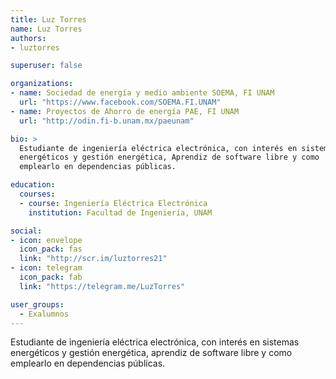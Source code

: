 ```yaml
---
title: Luz Torres
name: Luz Torres
authors:
- luztorres

superuser: false

organizations:
- name: Sociedad de energía y medio ambiente SOEMA, FI UNAM
  url: "https://www.facebook.com/SOEMA.FI.UNAM"
- name: Proyectos de Ahorro de energía PAE, FI UNAM
  url: "http://odin.fi-b.unam.mx/paeunam"

bio: >
  Estudiante de ingeniería eléctrica electrónica, con interés en sistemas
  energéticos y gestión energética, Aprendiz de software libre y como
  emplearlo en dependencias públicas.

education:
  courses:
  - course: Ingeniería Eléctrica Electrónica
    institution: Facultad de Ingeniería, UNAM

social:
- icon: envelope
  icon_pack: fas
  link: "http://scr.im/luztorres21"
- icon: telegram
  icon_pack: fab
  link: "https://telegram.me/LuzTorres"

user_groups:
  - Exalumnos
---
```


Estudiante de ingeniería eléctrica electrónica, con interés en sistemas
energéticos y gestión energética, aprendiz de software libre y como
emplearlo en dependencias públicas.
